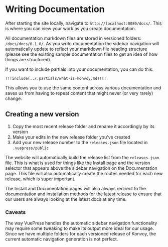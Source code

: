 # Writing Documentation

After starting the site locally, navigate to `http://localhost:8080/docs/`. This is where you can view your work 
as you create documentation.

All documentation markdown files are stored in versioned folders: `/docs/docs/0.1.0/`. As you write documentation 
the sidebar navigation will automatically update to reflect your markdown file heading structure (please see the 
existing sample documentation files to get an idea of how things are structured).

If you want to include partials into your documentation, you can do this:

```
!!!include(../.partials/what-is-konvoy.md)!!!
```

This allows you to use the same content across various documentation and saves us from having to repeat content 
that might never (or very rarely) change.

## Creating a new version

1. Copy the most recent release folder and rename it accordingly by its version
2. Make your edits in the new release folder you've created
3. Add your new release number to the `releases.json` file located in `.vuepress/public`

The website will automatically build the release list from the `releases.json` file. This is what is used for things 
like the Install page and the version selector that appears above the sidebar navigation on the Documentation page. 
This file will also automatically create the routes needed for each new release, which is super important.

The Install and Documentation pages will also always redirect to the documentation and installation methods for the 
latest release to ensure that our users are always looking at the latest docs at any time.

### Caveats

The way VuePress handles the automatic sidebar navigation functionality may require some tweaking to make its output 
more ideal for our usage. Since we have multiple folders for each versioned release of Konvoy, the current automatic 
navigation generation is not perfect.